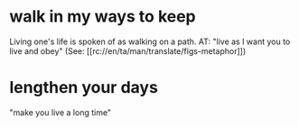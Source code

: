 # walk in my ways to keep

Living one's life is spoken of as walking on a path. AT: "live as I want you to live and obey" (See: [[rc://en/ta/man/translate/figs-metaphor]])

# lengthen your days

"make you live a long time"

